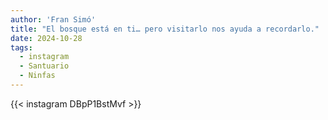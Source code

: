 ```yaml
---
author: 'Fran Simó'
title: "El bosque está en ti… pero visitarlo nos ayuda a recordarlo."
date: 2024-10-28
tags:
  - instagram
  - Santuario
  - Ninfas
---
```


{{< instagram DBpP1BstMvf >}}

